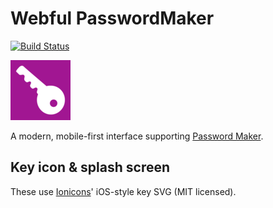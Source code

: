 # Webful PasswordMaker

[![Build Status](https://travis-ci.com/webful-ltd/passwordmaker.svg?branch=master)](https://travis-ci.com/webful-ltd/passwordmaker)

![Icon](./resources/android/icon/drawable-xhdpi-icon.png)

A modern, mobile-first interface supporting [Password Maker](https://passwordmaker.org/).

## Key icon & splash screen

These use [Ionicons](https://ionicons.com/)' iOS-style key SVG (MIT licensed).

